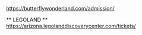 


https://butterflywonderland.com/admission/   

** LEGOLAND **  
https://arizona.legolanddiscoverycenter.com/tickets/   
